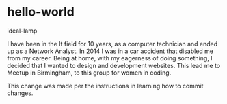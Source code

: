 # hello-world
ideal-lamp

I have been in the It field for 10 years, as a computer technician and ended up as a Network Analyst. In 2014 I was in a car accident that disabled me from my career. Being at home, with my eagerness of doing something, I decided that I wanted to design and development websites.  This lead me to Meetup in Birmingham, to this group for women in coding.

This change was made per the instructions in learning how to commit changes.
